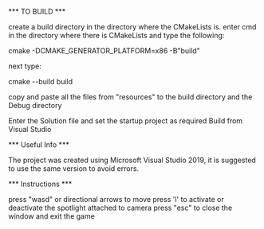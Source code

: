 *** TO BUILD ***

create a build directory in the directory where the CMakeLists is. enter cmd in the directory where there is CMakeLists and type the following:

cmake -DCMAKE_GENERATOR_PLATFORM=x86 -B"build"

next type:

cmake --build build

copy and paste all the files from "resources" to the build directory and the Debug directory

Enter the Solution file and set the startup project as required Build from Visual Studio

*** Useful Info ***

The project was created using Microsoft Visual Studio 2019, it is suggested to use the same version to avoid errors. 


*** Instructions ***

press "wasd" or directional arrows to move
press 'l' to activate or deactivate the spotlight attached to camera
press "esc" to close the window and exit the game
